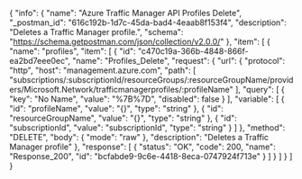 {
  "info": {
    "name": "Azure Traffic Manager API Profiles Delete",
    "_postman_id": "616c192b-1d7c-45da-bad4-4eaab8f153f4",
    "description": "Deletes a Traffic Manager profile.",
    "schema": "https://schema.getpostman.com/json/collection/v2.0.0/"
  },
  "item": [
    {
      "name": "profiles",
      "item": [
        {
          "id": "c470c19a-366b-4848-866f-ea2bd7eee0ec",
          "name": "Profiles_Delete",
          "request": {
            "url": {
              "protocol": "http",
              "host": "management.azure.com",
              "path": [
                "subscriptions/:subscriptionId/resourceGroups/:resourceGroupName/providers/Microsoft.Network/trafficmanagerprofiles/:profileName"
              ],
              "query": [
                {
                  "key": "No Name",
                  "value": "%7B%7D",
                  "disabled": false
                }
              ],
              "variable": [
                {
                  "id": "profileName",
                  "value": "{}",
                  "type": "string"
                },
                {
                  "id": "resourceGroupName",
                  "value": "{}",
                  "type": "string"
                },
                {
                  "id": "subscriptionId",
                  "value": "subscriptionId",
                  "type": "string"
                }
              ]
            },
            "method": "DELETE",
            "body": {
              "mode": "raw"
            },
            "description": "Deletes a Traffic Manager profile"
          },
          "response": [
            {
              "status": "OK",
              "code": 200,
              "name": "Response_200",
              "id": "bcfabde9-9c6e-4418-8eca-0747924f713e"
            }
          ]
        }
      ]
    }
  ]
}